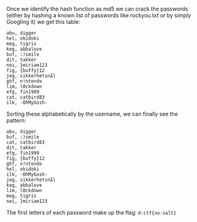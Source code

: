 Once we identify the hash function as md5 we can crack the passwords (either by hashing a known list of passwords like rockyou.txt or by simply Googling it) we get this table:

```
abu, digger
hel, okidoki
meg, tigris
keg, abbalove
buf, :)smile
dit, takker
nei, }miriam123
fig, {buffy}12
jeg, sikkerhetsnål
ghf, n!ntendo
lim, l0ckdown
efg, fin1999
cat, catbird83
ilk, -OhMyGosh-
```

Sorting these alphabetically by the username, we can finally see the pattern:

```
abu, digger
buf, :)smile
cat, catbird83
dit, takker
efg, fin1999
fig, {buffy}12
ghf, n!ntendo
hel, okidoki
ilk, -OhMyGosh-
jeg, sikkerhetsnål
keg, abbalove
lim, l0ckdown
meg, tigris
nei, }miriam123
```

The first letters of each password make up the flag: `d:ctf{no-salt}`
